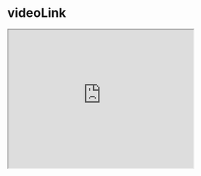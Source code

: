 # videoLink
<iframe width="420" height="315"
src="https://www.youtube.com/embed/tgbNymZ7vqY">
</iframe>

